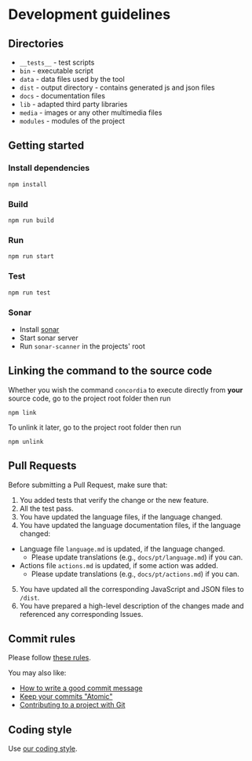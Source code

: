 # Development guidelines

## Directories

- `__tests__` - test scripts
- `bin` - executable script
- `data` - data files used by the tool
- `dist` - output directory - contains generated js and json files
- `docs` - documentation files
- `lib` - adapted third party libraries
- `media` - images or any other multimedia files
- `modules` - modules of the project


## Getting started

### Install dependencies
```shell
npm install
```

### Build
```shell
npm run build
```

### Run
```shell
npm run start
```

### Test
```shell
npm run test
```

### Sonar

* Install [sonar](https://www.sonarqube.org/)
* Start sonar server
* Run `sonar-scanner` in the projects' root

## Linking the command to the source code

Whether you wish the command `concordia` to execute directly from **your** source code, go to the project root folder then run
```shell
npm link
```

To unlink it later, go to the project root folder then run
```shell
npm unlink
```


## Pull Requests

Before submitting a Pull Request, make sure that:
1. You added tests that verify the change or the new feature.
2. All the test pass.
3. You have updated the language files, if the language changed.
4. You have updated the language documentation files, if the language changed:
  - Language file `language.md` is updated, if the language changed.
    - Please update translations (e.g., `docs/pt/language.md`) if you can.
  - Actions file `actions.md` is updated, if some action was added.
    - Please update translations (e.g., `docs/pt/actions.md`) if you can.
5. You have updated all the corresponding JavaScript and JSON files to `/dist`.
6. You have prepared a high-level description of the changes made and referenced any corresponding Issues.


## Commit rules

Please follow [these rules](https://github.com/spring-projects/spring-framework/blob/30bce7/CONTRIBUTING.md#format-commit-messages).

You may also like:
  - [How to write a good commit message](https://chris.beams.io/posts/git-commit/)
  - [Keep your commits "Atomic"](https://www.freshconsulting.com/atomic-commits/)
  - [Contributing to a project with Git](https://git-scm.com/book/en/v2/Distributed-Git-Contributing-to-a-Project)


## Coding style

Use [our coding style](coding-style.md).
